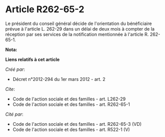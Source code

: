 # Article R262-65-2

Le président du conseil général décide de l'orientation du bénéficiaire prévue à l'article L. 262-29 dans un délai de deux
mois à compter de la réception par ses services de la notification mentionnée à l'article R. 262-65-1.

**Nota:**



**Liens relatifs à cet article**

_Créé par_:

  - Décret n°2012-294 du 1er mars 2012 - art. 2

_Cite_:

  - Code de l'action sociale et des familles - art. L262-29
  - Code de l'action sociale et des familles - art. R262-65-1

_Cité par_:

  - Code de l'action sociale et des familles - art. R262-65-3 (VD)
  - Code de l'action sociale et des familles - art. R522-1 (V)
